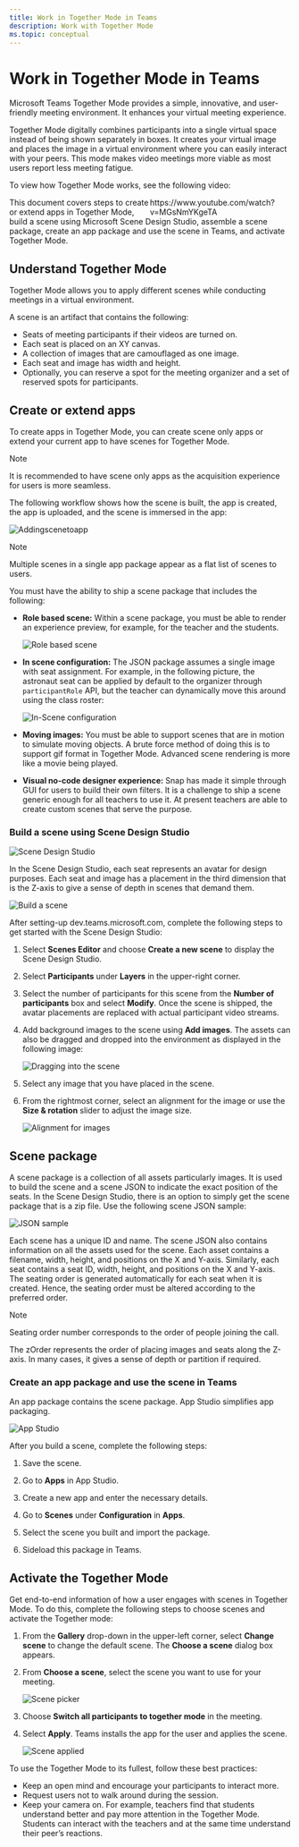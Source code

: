 ```yaml
---
title: Work in Together Mode in Teams
description: Work with Together Mode 
ms.topic: conceptual
---
```


# Work in Together Mode in Teams

Microsoft Teams Together Mode provides a simple, innovative, and user-friendly meeting environment. It enhances your virtual meeting experience.

Together Mode digitally combines participants into a single virtual space instead of being shown separately in boxes. It creates your virtual image and places the image in a virtual environment where you can easily interact with your peers. This mode makes video meetings more viable as most users report less meeting fatigue.

To view how Together Mode works, see the following video:

<div style="width: 50%; float: right;">
https://www.youtube.com/watch?v=MGsNmYKgeTA
</div>

This document covers steps to create or extend apps in Together Mode, build a scene using Microsoft Scene Design Studio, assemble a scene package, create an app package and use the scene in Teams, and activate Together Mode.

## Understand Together Mode

Together Mode allows you to apply different scenes while conducting meetings in a virtual environment.

A scene is an artifact that contains the following:

* Seats of meeting participants if their videos are turned on.
* Each seat is placed on an XY canvas.
* A collection of images that are camouflaged as one image.
* Each seat and image has width and height.
* Optionally, you can reserve a spot for the meeting organizer and a set of reserved spots for participants.

## Create or extend apps

To create apps in Together Mode, you can create scene only apps or extend your current app to have scenes for Together Mode.

>[!NOTE]
> It is recommended to have scene only apps as the acquisition experience for users is more seamless.

The following workflow shows how the scene is built, the app is created, the app is uploaded, and the scene is immersed in the app:

![Addingscenetoapp](../../../assets/images/apps-in-meetings/Scene-added-to-app.png)

>[!NOTE]
> Multiple scenes in a single app package appear as a flat list of scenes to users.

You must have the ability to ship a scene package that includes the following:

* **Role based scene:** Within a scene package, you must be able to render an experience preview, for example, for the teacher and the students.

    ![Role based scene](../../../assets/images/apps-in-meetings/role-based-scene.png)

* **In scene configuration:** The JSON package assumes a single image with seat assignment. For example, in the following picture, the astronaut seat can be applied by default to the organizer through `participantRole` API, but the teacher can dynamically move this around using the class roster:

    ![In-Scene configuration](../../../assets/images/apps-in-meetings/role-based-scene.png)

* **Moving images:** You must be able to support scenes that are in motion to simulate moving objects. A brute force method of doing this is to support gif format in Together Mode. Advanced scene rendering is more like a movie being played.

* **Visual no-code designer experience:** Snap has made it simple through GUI for users to build their own filters. It is a challenge to ship a scene generic enough for all teachers to use it. At present teachers are able to create custom scenes that serve the purpose.

### Build a scene using Scene Design Studio

![Scene Design Studio](../../../assets/images/apps-in-meetings/scene-design-studio.png)

In the Scene Design Studio, each seat represents an avatar for design purposes. Each seat and image has a placement in the third dimension that is the Z-axis to give a sense of depth in scenes that demand them.

![Build a scene](../../../assets/images/apps-in-meetings/build-a-scene.png)

After setting-up dev.teams.microsoft.com, complete the following steps to get started with the Scene Design Studio:

1. Select **Scenes Editor** and choose **Create a new scene** to display the Scene Design Studio.

2. Select **Participants** under **Layers** in the upper-right corner.

3. Select the number of participants for this scene from the **Number of participants** box and select **Modify**. Once the scene is shipped, the avatar placements are replaced with actual participant video streams.

4. Add background images to the scene using **Add images**. The assets can also be dragged and dropped into the environment as displayed in the following image:

    ![Dragging into the scene](../../../assets/images/apps-in-meetings/drag-and-drop-scene.png)

5. Select any image that you have placed in the scene.

6. From the rightmost corner, select an alignment for the image or use the **Size & rotation** slider to adjust the image size.

    ![Alignment for images](../../../assets/images/apps-in-meetings/image-alignment.png)

## Scene package

A scene package is a collection of all assets particularly images. It is used to build the scene and a scene JSON to indicate the exact position of the seats. In the Scene Design Studio, there is an option to simply get the scene package that is a zip file.
Use the following scene JSON sample:

![JSON sample](../../../assets/images/apps-in-meetings/json-sample.png)

Each scene has a unique ID and name. The scene JSON also contains information on all the assets used for the scene. Each asset contains a filename, width, height, and positions on the X and Y-axis. Similarly, each seat contains a seat ID, width, height, and positions on the X and Y-axis. The seating order is generated automatically for each seat when it is created. Hence, the seating order must be altered according to the preferred order.

>[!NOTE]
> Seating order number corresponds to the order of people joining the call.

The zOrder represents the order of placing images and seats along the Z-axis. In many cases, it gives a sense of depth or partition if required.

### Create an app package and use the scene in Teams

An app package contains the scene package. App Studio simplifies app packaging.

![App Studio](../../../assets/images/apps-in-meetings/app-studio.png)

After you build a scene, complete the following steps:

1. Save the scene.

2. Go to **Apps** in App Studio.

3. Create a new app and enter the necessary details.

4. Go to **Scenes** under **Configuration** in **Apps**.

5. Select the scene you built and import the package.

6. Sideload this package in Teams.

## Activate the Together Mode

Get end-to-end information of how a user engages with scenes in Together Mode. To do this, complete the following steps to choose scenes and activate the Together mode:

1. From the **Gallery** drop-down in the upper-left corner, select **Change scene** to change the default scene. The **Choose a scene** dialog box appears.

2. From **Choose a scene**, select the scene you want to use for your meeting.

    ![Scene picker](../../../assets/images/apps-in-meetings/scene-picker.png)

3. Choose **Switch all participants to together mode** in the meeting.

4. Select **Apply**. Teams installs the app for the user and applies the scene.

    ![Scene applied](../../../assets/images/apps-in-meetings/scene-applied.png)

To use the Together Mode to its fullest, follow these best practices:

* Keep an open mind and encourage your participants to interact more.
* Request users not to walk around during the session.
* Keep your camera on. For example, teachers find that students understand better and pay more attention in the Together Mode. Students can interact with the teachers and at the same time understand their peer’s reactions.
